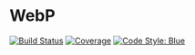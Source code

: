 # WebP

[![Build Status](https://github.com/stemann/WebP.jl/actions/workflows/CI.yml/badge.svg?branch=master)](https://github.com/stemann/WebP.jl/actions/workflows/CI.yml?query=branch%3Amaster)
[![Coverage](https://codecov.io/gh/stemann/WebP.jl/branch/master/graph/badge.svg)](https://codecov.io/gh/stemann/WebP.jl)
[![Code Style: Blue](https://img.shields.io/badge/code%20style-blue-4495d1.svg)](https://github.com/invenia/BlueStyle)
